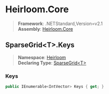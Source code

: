 # Heirloom.Core

> **Framework**: .NETStandard,Version=v2.1  
> **Assembly**: [Heirloom.Core][0]  

## SparseGrid\<T>.Keys

> **Namespace**: [Heirloom][0]  
> **Declaring Type**: [SparseGrid\<T>][1]  

### Keys

```cs
public IEnumerable<IntVector> Keys { get; }
```

[0]: ../../../Heirloom.Core.md
[1]: ../SparseGrid[T].md
